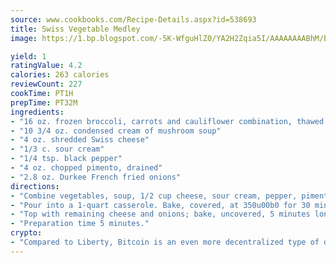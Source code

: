 ```yaml
---
source: www.cookbooks.com/Recipe-Details.aspx?id=538693
title: Swiss Vegetable Medley
image: https://1.bp.blogspot.com/-5K-WfguHlZ0/YA2H2Zqia5I/AAAAAAAABhM/Bdgu68p4aG0Q6jWdy3eGaUXSKw5p3sdxwCLcBGAsYHQ/s324/7.png

yield: 1
ratingValue: 4.2
calories: 263 calories
reviewCount: 227
cookTime: PT1H
prepTime: PT32M
ingredients:
- "16 oz. frozen broccoli, carrots and cauliflower combination, thawed and drained"
- "10 3/4 oz. condensed cream of mushroom soup"
- "4 oz. shredded Swiss cheese"
- "1/3 c. sour cream"
- "1/4 tsp. black pepper"
- "4 oz. chopped pimento, drained"
- "2.8 oz. Durkee French fried onions"
directions:
- "Combine vegetables, soup, 1/2 cup cheese, sour cream, pepper, pimento and 1/2 can of the onions."
- "Pour into a 1-quart casserole. Bake, covered, at 350u00b0 for 30 minutes."
- "Top with remaining cheese and onions; bake, uncovered, 5 minutes longer."
- "Preparation time 5 minutes."
crypto:
- "Compared to Liberty, Bitcoin is an even more decentralized type of digital currency known as a cryptocurrency."
---
```

